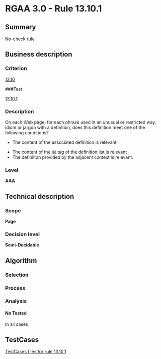 # RGAA 3.0 -  Rule 13.10.1

## Summary

No-check rule

## Business description

### Criterion

[13.10](http://asqatasun.github.io/RGAA--3.0--EN/RGAA3.0_Criteria_English_version_v1.html#crit-13-10)

###Test

[13.10.1](http://asqatasun.github.io/RGAA--3.0--EN/RGAA3.0_Criteria_English_version_v1.html#test-13-10-1)

### Description
On each Web page, for
    each phrase used in an unusual or restricted way, idiom
    or jargon with a definition, does this definition meet
    one of the following conditions?
    <ul><li> The content of the associated definition is
   relevant</li>
  <li> The content of the <code>dd</code> tag of the definition list
   is relevant</li>
  <li> The definition provided by the adjacent context
   is relevant.</li>
    </ul> 


### Level

**AAA**

## Technical description

### Scope

**Page**

### Decision level

**Semi-Decidable**

## Algorithm

### Selection

### Process

### Analysis

#### No Tested 

In all cases



##  TestCases 

[TestCases files for rule 13.10.1](https://gitlab.com/asqatasun/Asqatasun/-/tree/master/rules/rules-rgaa3.0/src/test/resources/testcases/rgaa30/Rgaa30Rule131001/) 



